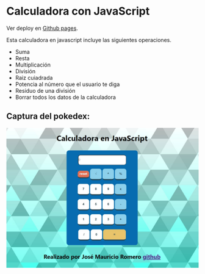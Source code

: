 # Calculadora con JavaScript

Ver deploy en [Github pages](https://maitomanito.github.io/Calculadora-JS-main/).

Esta calculadora en javascript incluye las siguientes operaciones.


- Suma
- Resta
- Multiplicación
- División
- Raiz cuiadrada
- Potencia al número que el usuario te diga
- Residuo de una división
- Borrar todos los datos de la calculadora

## Captura  del pokedex:
![Calculadora](./calculadora.jpg)
